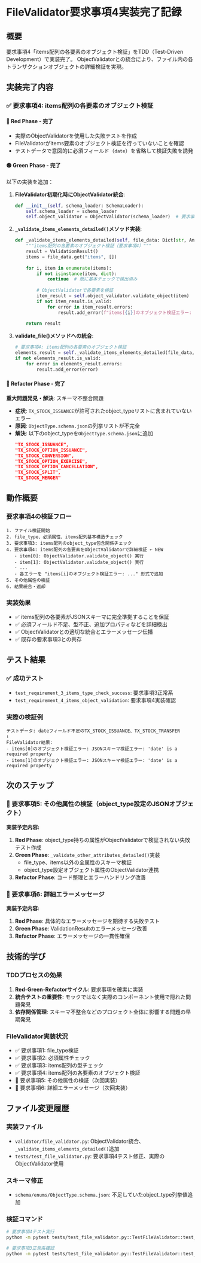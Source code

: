 # FileValidator要求事項4実装完了記録

## 概要
要求事項4「items配列の各要素のオブジェクト検証」をTDD（Test-Driven Development）で実装完了。
ObjectValidatorとの統合により、ファイル内の各トランザクションオブジェクトの詳細検証を実現。

## 実装完了内容

### ✅ 要求事項4: items配列の各要素のオブジェクト検証

#### 🔴 Red Phase - 完了
- 実際のObjectValidatorを使用した失敗テストを作成
- FileValidatorがitems要素のオブジェクト検証を行っていないことを確認
- テストデータで意図的に必須フィールド（`date`）を省略して検証失敗を誘発

#### 🟢 Green Phase - 完了
以下の実装を追加：

1. **FileValidator初期化時にObjectValidator統合**:
   ```python
   def __init__(self, schema_loader: SchemaLoader):
       self.schema_loader = schema_loader
       self.object_validator = ObjectValidator(schema_loader)  # 要求事項4対応
   ```

2. **`_validate_items_elements_detailed()`メソッド実装**:
   ```python
   def _validate_items_elements_detailed(self, file_data: Dict[str, Any], schema: Dict[str, Any]) -> ValidationResult:
       """items配列の各要素のオブジェクト検証（要求事項4）"""
       result = ValidationResult()
       items = file_data.get("items", [])
       
       for i, item in enumerate(items):
           if not isinstance(item, dict):
               continue  # 既に基本チェックで検出済み
           
           # ObjectValidatorで各要素を検証
           item_result = self.object_validator.validate_object(item)
           if not item_result.is_valid:
               for error in item_result.errors:
                   result.add_error(f"items[{i}]のオブジェクト検証エラー: {error}")
       
       return result
   ```

3. **validate_file()メソッドへの統合**:
   ```python
   # 要求事項4: items配列の各要素のオブジェクト検証
   elements_result = self._validate_items_elements_detailed(file_data, schema)
   if not elements_result.is_valid:
       for error in elements_result.errors:
           result.add_error(error)
   ```

#### 🔵 Refactor Phase - 完了

**重大問題発見・解決**: スキーマ不整合問題
- **症状**: `TX_STOCK_ISSUANCE`が許可されたobject_typeリストに含まれていないエラー
- **原因**: `ObjectType.schema.json`の列挙リストが不完全
- **解決**: 以下のobject_typeを`ObjectType.schema.json`に追加
  ```json
  "TX_STOCK_ISSUANCE",
  "TX_STOCK_OPTION_ISSUANCE", 
  "TX_STOCK_CONVERSION",
  "TX_STOCK_OPTION_EXERCISE",
  "TX_STOCK_OPTION_CANCELLATION",
  "TX_STOCK_SPLIT",
  "TX_STOCK_MERGER"
  ```

## 動作概要

### 要求事項4の検証フロー
```
1. ファイル検証開始
2. file_type、必須属性、items配列基本構造チェック
3. 要求事項3: items配列のobject_type包含関係チェック
4. 要求事項4: items配列の各要素をObjectValidatorで詳細検証 ← NEW
   - item[0]: ObjectValidator.validate_object() 実行
   - item[1]: ObjectValidator.validate_object() 実行
   - ...
   - 各エラーを "items[i]のオブジェクト検証エラー: ..." 形式で追加
5. その他属性の検証
6. 結果統合・返却
```

### 実装効果
- ✅ items配列の各要素がJSONスキーマに完全準拠することを保証
- ✅ 必須フィールド不足、型不正、追加プロパティなどを詳細検出
- ✅ ObjectValidatorとの適切な統合とエラーメッセージ伝播
- ✅ 既存の要求事項3との共存

## テスト結果

### ✅ 成功テスト
- `test_requirement_3_items_type_check_success`: 要求事項3正常系
- `test_requirement_4_items_object_validation`: 要求事項4実装確認

### 実際の検証例
```
テストデータ: dateフィールド不足のTX_STOCK_ISSUANCE、TX_STOCK_TRANSFER
↓
FileValidator結果: 
- items[0]のオブジェクト検証エラー: JSONスキーマ検証エラー: 'date' is a required property
- items[1]のオブジェクト検証エラー: JSONスキーマ検証エラー: 'date' is a required property
```

## 次のステップ

### 🎯 要求事項5: その他属性の検証（object_type設定のJSONオブジェクト）
**実装予定内容:**
1. **Red Phase**: object_type持ちの属性がObjectValidatorで検証されない失敗テスト作成
2. **Green Phase**: `_validate_other_attributes_detailed()`実装
   - file_type、items以外の全属性のスキーマ検証
   - object_type設定オブジェクト属性のObjectValidator連携
3. **Refactor Phase**: コード整理とエラーハンドリング改善

### 🎯 要求事項6: 詳細エラーメッセージ
**実装予定内容:**
1. **Red Phase**: 具体的なエラーメッセージを期待する失敗テスト
2. **Green Phase**: ValidationResultのエラーメッセージ改善
3. **Refactor Phase**: エラーメッセージの一貫性確保

## 技術的学び

### TDDプロセスの効果
1. **Red-Green-Refactorサイクル**: 要求事項を確実に実装
2. **統合テストの重要性**: モックではなく実際のコンポーネント使用で隠れた問題発見
3. **依存関係管理**: スキーマ不整合などのプロジェクト全体に影響する問題の早期発見

### FileValidator実装状況
- ✅ 要求事項1: file_type検証
- ✅ 要求事項2: 必須属性チェック  
- ✅ 要求事項3: items配列の型チェック
- ✅ 要求事項4: items配列の各要素のオブジェクト検証
- 🔄 要求事項5: その他属性の検証（次回実装）
- 🔄 要求事項6: 詳細エラーメッセージ（次回実装）

## ファイル変更履歴

### 実装ファイル
- `validator/file_validator.py`: ObjectValidator統合、`_validate_items_elements_detailed()`追加
- `tests/test_file_validator.py`: 要求事項4テスト修正、実際のObjectValidator使用

### スキーマ修正
- `schema/enums/ObjectType.schema.json`: 不足していたobject_type列挙値追加

### 検証コマンド
```bash
# 要求事項4テスト実行
python -m pytest tests/test_file_validator.py::TestFileValidator::test_requirement_4_items_object_validation -v

# 要求事項3正常系確認  
python -m pytest tests/test_file_validator.py::TestFileValidator::test_requirement_3_items_type_check_success -v
```